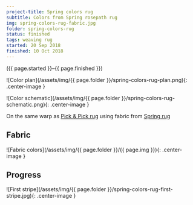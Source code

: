 ```yaml
---
project-title: Spring colors rug
subtitle: Colors from Spring rosepath rug
img: spring-colors-rug-fabric.jpg
folder: spring-colors-rug
status: finished
tags: weaving rug
started: 20 Sep 2018
finished: 10 Oct 2018
---
```

<p class="center">({{ page.started }}–{{ page.finished }})</p>

![Color plan](/assets/img/{{ page.folder }}/spring-colors-rug-plan.png){: .center-image }

![Color schematic](/assets/img/{{ page.folder }}/spring-colors-rug-schematic.png){: .center-image }

On the same warp as <a href="{{ site.baseurl }}/projects/pick-pick/pick-pick.html">Pick & Pick rug</a> using fabric from <a href="{{ site.baseurl }}/projects/spring-rug/spring-rug.html">Spring rug</a>

## Fabric
![Fabric colors](/assets/img/{{ page.folder }}/{{ page.img }}){: .center-image }

## Progress
![First stripe](/assets/img/{{ page.folder }}/spring-colors-rug-first-stripe.jpg){: .center-image }